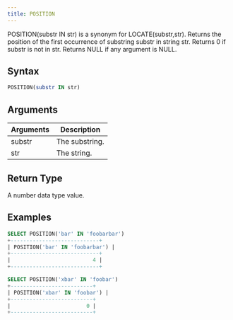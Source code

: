 ```yaml
---
title: POSITION
---
```


POSITION(substr IN str) is a synonym for LOCATE(substr,str). Returns the position of the first occurrence of substring substr in string str. Returns 0 if substr is not in str. Returns NULL if any argument is NULL.

## Syntax

```sql
POSITION(substr IN str)
```

## Arguments

| Arguments | Description    |
| --------- | -------------- |
| substr    | The substring. |
| str       | The string.    |

## Return Type

A number data type value.

## Examples

```sql
SELECT POSITION('bar' IN 'foobarbar')
+----------------------------+
| POSITION('bar' IN 'foobarbar') |
+----------------------------+
|                          4 |
+----------------------------+

SELECT POSITION('xbar' IN 'foobar')
+--------------------------+
| POSITION('xbar' IN 'foobar') |
+--------------------------+
|                        0 |
+--------------------------+
```
